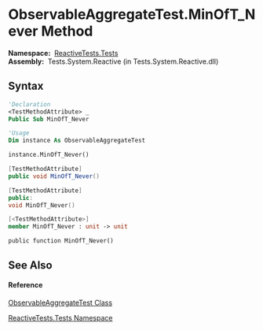 # ObservableAggregateTest.MinOfT\_Never Method

**Namespace:**  [ReactiveTests.Tests](ReactiveTests.Tests\ReactiveTests.Tests.md)  
**Assembly:**  Tests.System.Reactive (in Tests.System.Reactive.dll)

## Syntax

```vb
'Declaration
<TestMethodAttribute> _
Public Sub MinOfT_Never
```

```vb
'Usage
Dim instance As ObservableAggregateTest

instance.MinOfT_Never()
```

```csharp
[TestMethodAttribute]
public void MinOfT_Never()
```

```c++
[TestMethodAttribute]
public:
void MinOfT_Never()
```

```fsharp
[<TestMethodAttribute>]
member MinOfT_Never : unit -> unit 
```

```jscript
public function MinOfT_Never()
```

## See Also

#### Reference

[ObservableAggregateTest Class](ObservableAggregateTest\ObservableAggregateTest.md)

[ReactiveTests.Tests Namespace](ReactiveTests.Tests\ReactiveTests.Tests.md)




